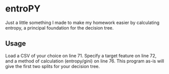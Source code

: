 # entroPY
Just a little something I made to make my homework easier by calculating entropy, a principal foundation for the decision tree.

## Usage
Load a CSV of your choice on line 71. Specify a target feature on line 72, and a method of calculation (entropy/gini) on line 76. This program as-is will give the first two splits for your decision tree.
